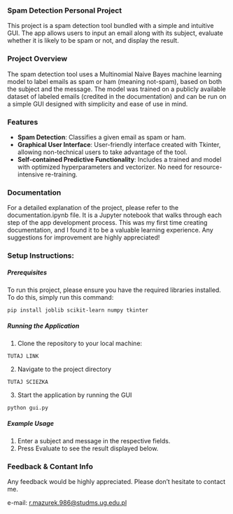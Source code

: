 ### Spam Detection Personal Project

This project is a spam detection tool bundled with a simple and intuitive GUI. The app allows users to input an email along with its subject, evaluate whether it is likely to be spam or not, and display the result.

### Project Overview

The spam detection tool uses a Multinomial Naive Bayes machine learning model to label emails as spam or ham (meaning not-spam), based on both the subject and the message. The model was trained on a publicly available dataset of labeled emails (credited in the documentation) and can be run on a simple GUI designed with simplicity and ease of use in mind.

### Features

* <b>Spam Detection</b>: Classifies a given email as spam or ham.
* <b>Graphical User Interface</b>: User-friendly interface created with Tkinter, allowing non-technical users to take advantage of the tool.
* <b>Self-contained Predictive Functionality</b>: Includes a trained and model with optimized hyperparameters and vectorizer. No need for resource-intensive re-training.

### Documentation

For a detailed explanation of the project, please refer to the documentation.ipynb file. It is a Jupyter notebook that walks through each step of the app development process. This was my first time creating documentation, and I found it to be a valuable learning experience. Any suggestions for improvement are highly appreciated!

### Setup Instructions:

##### Prerequisites

To run this project, please ensure you have the required libraries installed. To do this, simply run this command:

<code>pip install joblib scikit-learn numpy tkinter</code>

##### Running the Application

1. Clone the repository to your local machine:

<code>TUTAJ LINK</code>

2. Navigate to the project directory

<code>TUTAJ SCIEZKA</code>

3. Start the application by running the GUI

<code>python gui.py</code>

##### Example Usage

1. Enter a subject and message in the respective fields.
2. Press Evaluate to see the result displayed below.

### Feedback & Contant Info

Any feedback would be highly appreciated. Please don’t hesitate to contact me.

e-mail: r.mazurek.986@studms.ug.edu.pl